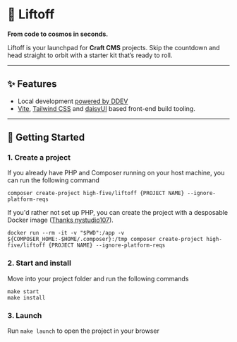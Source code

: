 # 🚀 Liftoff

**From code to cosmos in seconds.**

Liftoff is your launchpad for **Craft CMS** projects.
Skip the countdown and head straight to orbit with a starter kit that’s ready to roll.

---

## ✨ Features

- Local development [powered by DDEV](https://ddev.com/)
- [Vite](https://vitejs.dev/), [Tailwind CSS](https://tailwindcss.com/) and [daisyUI](https://daisyui.com/) based front-end build tooling.

---

## 🔧 Getting Started

### 1. Create a project

If you already have PHP and Composer running on your host machine, you can run the following command
```shell
composer create-project high-five/liftoff {PROJECT NAME} --ignore-platform-reqs
```

If you'd rather not set up PHP, you can create the project with a desposable Docker image ([Thanks nystudio107](https://nystudio107.com/blog/dock-life-using-docker-for-all-the-things)).

```shell
docker run --rm -it -v "$PWD":/app -v ${COMPOSER_HOME:-$HOME/.composer}:/tmp composer create-project high-five/liftoff {PROJECT NAME} --ignore-platform-reqs
```

### 2. Start and install

Move into your project folder and run the following commands

```shell
make start
make install
```

### 3. Launch

Run `make launch` to open the project in your browser
